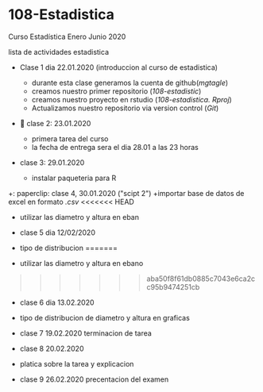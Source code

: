 # 108-Estadistica
Curso Estadística Enero Junio 2020

lista de actividades estadistica

+ Clase 1 dia 22.01.2020 (introduccion al curso de estadistica)
   + durante esta clase generamos la cuenta de github(*mgtagle*)
   + creamos nuestro primer repositorio (*108-estadistic*)
   + creamos nuestro proyecto en rstudio (*108-estadistica. Rproj*)
   + Actualizamos nuestro repositorio via version control (*Git*)
   
+ :paperclip: clase 2: 23.01.2020
   + primera tarea del curso
   + la fecha de entrega sera el dia 28.01 a las 23 horas

+ clase 3: 29.01.2020
   + instalar paqueteria para R
     
+: paperclip: clase 4,   30.01.2020 ("scipt 2")
  +importar base de datos de excel en formato *.csv*
<<<<<<< HEAD
  + utilizar las diametro y altura en eban


+ clase 5 dia 12/02/2020

 + tipo de distribucion
=======
  + utilizar las diametro y altura en ebano
>>>>>>> aba50f8f61db0885c7043e6ca2cc95b9474251cb
 + clase 6 dia 13.02.2020
 + tipo de distribucion de diametro y altura en graficas
 
 + clase 7 19.02.2020 terminacion de tarea
 
 
 + clase 8 20.02.2020 
 + platica sobre la tarea y explicacion
 
 + clase 9 26.02.2020
 precentacion del examen
 
 